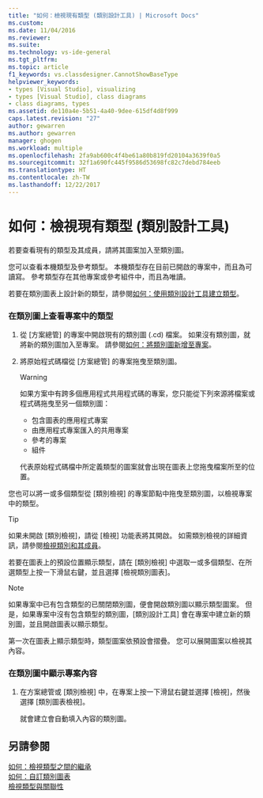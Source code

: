 ```yaml
---
title: "如何：檢視現有類型 (類別設計工具) | Microsoft Docs"
ms.custom: 
ms.date: 11/04/2016
ms.reviewer: 
ms.suite: 
ms.technology: vs-ide-general
ms.tgt_pltfrm: 
ms.topic: article
f1_keywords: vs.classdesigner.CannotShowBaseType
helpviewer_keywords:
- types [Visual Studio], visualizing
- types [Visual Studio], class diagrams
- class diagrams, types
ms.assetid: de110a4e-5b51-4a40-9dee-615df4d8f999
caps.latest.revision: "27"
author: gewarren
ms.author: gewarren
manager: ghogen
ms.workload: multiple
ms.openlocfilehash: 2fa9ab600c4f4be61a80b819fd20104a3639f0a5
ms.sourcegitcommit: 32f1a690fc445f9586d53698fc82c7debd784eeb
ms.translationtype: HT
ms.contentlocale: zh-TW
ms.lasthandoff: 12/22/2017
---
```

# <a name="how-to-view-existing-types-class-designer"></a>如何：檢視現有類型 (類別設計工具)
若要查看現有的類型及其成員，請將其圖案加入至類別圖。  
  
您可以查看本機類型及參考類型。 本機類型存在目前已開啟的專案中，而且為可讀寫。 參考類型存在其他專案或參考組件中，而且為唯讀。  
  
若要在類別圖表上設計新的類型，請參閱[如何：使用類別設計工具建立類型](how-to-create-types.md)。  
  
### <a name="to-see-types-in-a-project-on-a-class-diagram"></a>在類別圖上查看專案中的類型  
  
1.  從 [方案總管] 的專案中開啟現有的類別圖 (.cd) 檔案。 如果沒有類別圖，就將新的類別圖加入至專案。 請參閱[如何：將類別圖新增至專案](how-to-add-class-diagrams-to-projects.md)。  
  
2.  將原始程式碼檔從 [方案總管] 的專案拖曳至類別圖。  
  
    > [!WARNING]
    >  如果方案中有跨多個應用程式共用程式碼的專案，您只能從下列來源將檔案或程式碼拖曳至另一個類別圖：  
    >   
    >  -   包含圖表的應用程式專案  
    > -   由應用程式專案匯入的共用專案  
    > -   參考的專案  
    > -   組件  
  
    代表原始程式碼檔中所定義類型的圖案就會出現在圖表上您拖曳檔案所至的位置。  
  
您也可以將一或多個類型從 [類別檢視] 的專案節點中拖曳至類別圖，以檢視專案中的類型。  
  
> [!TIP]
>  如果未開啟 [類別檢視]，請從 [檢視] 功能表將其開啟。 如需類別檢視的詳細資訊，請參閱[檢視類別和其成員](http://msdn.microsoft.com/en-us/71e9e8f3-261a-4e0c-87bf-5ec48b8bf333)。  
  
若要在圖表上的預設位置顯示類型，請在 [類別檢視] 中選取一或多個類型、在所選類型上按一下滑鼠右鍵，並且選擇 [檢視類別圖表]。  
  
> [!NOTE]
>  如果專案中已有包含類型的已關閉類別圖，便會開啟類別圖以顯示類型圖案。 但是，如果專案中沒有包含類型的類別圖，[類別設計工具] 會在專案中建立新的類別圖，並且開啟圖表以顯示類型。  
  
第一次在圖表上顯示類型時，類型圖案依預設會摺疊。 您可以展開圖案以檢視其內容。  
  
### <a name="to-display-the-contents-of-a-project-in-a-class-diagram"></a>在類別圖中顯示專案內容  
  
1.  在方案總管或 [類別檢視] 中，在專案上按一下滑鼠右鍵並選擇 [檢視]，然後選擇 [類別圖表檢視]。  
  
     就會建立會自動填入內容的類別圖。  
  
## <a name="see-also"></a>另請參閱
[如何：檢視類型之間的繼承](how-to-view-inheritance-between-types.md)   
[如何：自訂類別圖表](how-to-customize-class-diagrams.md)   
[檢視類型與關聯性](viewing-types-and-relationships.md)